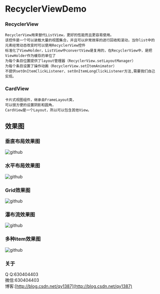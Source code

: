 # RecyclerViewDemo

### RecyclerView
    RecyclerView用来替代ListView，更好的性能而且更容易使用。
    该控件是一个可以装载大量的视图集合，并且可以非常效率的进行回收和滚动，当你list中的元素经常动态改变时可以使用RecyclerView控件
    标准化了ViewHolder，ListView中convertView是复用的，在RecyclerView中，是把ViewHolder作为缓存的单位了
    为每个条目位置提供了layout管理器（RecyclerView.setLayoutManager）
    为每个条目设置了操作动画（RecyclerView.setItemAnimator）
    不提供setOnItemClickListener、setOnItemLongClickListener方法,需要我们自己实现。
### CardView
    卡片式视图组件，继承自FrameLayout类，
    可以很方便的设置阴影和圆角，
    CardView是一个Layout，所以可以包含其他View。

效果图  
-----------------------------------
### 垂直布局效果图
![github](http://img.my.csdn.net/uploads/201505/28/1432796567_7156.png "github")  
### 水平布局效果图
![github](http://img.my.csdn.net/uploads/201505/28/1432796568_9846.png "github")  
### Grid效果图
![github](http://img.my.csdn.net/uploads/201505/28/1432796568_9641.png "github")  
### 瀑布流效果图
![github](http://img.my.csdn.net/uploads/201505/28/1432796568_8712.png "github")  
### 多种item效果图
![github](http://img.my.csdn.net/uploads/201505/28/1432796568_3361.png "github")  


### 关于 
Q  Q:630404403 <br />
微信:630404403 <br />
博客:[http://blog.csdn.net/qy1387](http://blog.csdn.net/qy1387) 
